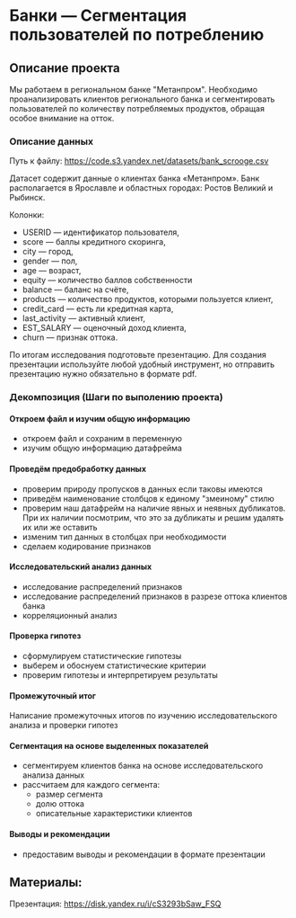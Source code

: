 # Банки — Сегментация пользователей по потреблению

## Описание проекта
Мы работаем в региональном банке "Метанпром". Необходимо проанализировать клиентов регионального банка и сегментировать пользователей по количеству потребляемых продуктов, обращая особое внимание на отток.

### Описание данных
Путь к файлу: https://code.s3.yandex.net/datasets/bank_scrooge.csv

Датасет содержит данные о клиентах банка «Метанпром». Банк располагается в
Ярославле и областных городах: Ростов Великий и Рыбинск.

Колонки:

- USERID — идентификатор пользователя,
- score — баллы кредитного скоринга,
- city — город,
- gender — пол,
- age — возраст,
- equity — количество баллов собственности
- balance — баланс на счёте,
- products — количество продуктов, которыми пользуется клиент,
- credit_card — есть ли кредитная карта,
- last_activity — активный клиент,
- EST_SALARY — оценочный доход клиента,
- сhurn — признак оттока.

По итогам исследования подготовьте презентацию. Для создания презентации
используйте любой удобный инструмент, но отправить презентацию
нужно обязательно в формате pdf.

### Декомпозиция (Шаги по выполению проекта)

#### Откроем файл и изучим общую информацию
- откроем файл и сохраним в переменную
- изучим общую информацию датафрейма

#### Проведём предобработку данных
- проверим природу пропусков в данных если таковы имеются
- приведём наименование столбцов к единому "змеиному" стилю
- проверим наш датафрейм на наличие явных и неявных дубликатов. При их наличии посмотрим, что это за дубликаты и решим удалять их или же оставить
- изменим тип данных в столбцах при необходимости
- сделаем кодирование признаков

#### Исследовательский анализ данных
- исследование распределений признаков
- исследование распределений признаков в разрезе оттока клиентов банка
- корреляционный анализ

#### Проверка гипотез
- сформулируем статистические гипотезы
- выберем и обоснуем статистические критерии
- проверим гипотезы и интерпретируем результаты
    
#### Промежуточный итог
Написание промежуточных итогов по изучению исследовательского анализа и проверки гипотез

#### Сегментация на основе выделенных показателей
- сегментируем клиентов банка на основе исследовательского анализа данных
- рассчитаем для каждого сегмента:
    - размер сегмента
    - долю оттока
    - описательные характеристики клиентов

#### Выводы и рекомендации
- предоставим выводы и рекомендации в формате презентации

## Материалы:
Презентация: https://disk.yandex.ru/i/cS3293bSaw_FSQ

